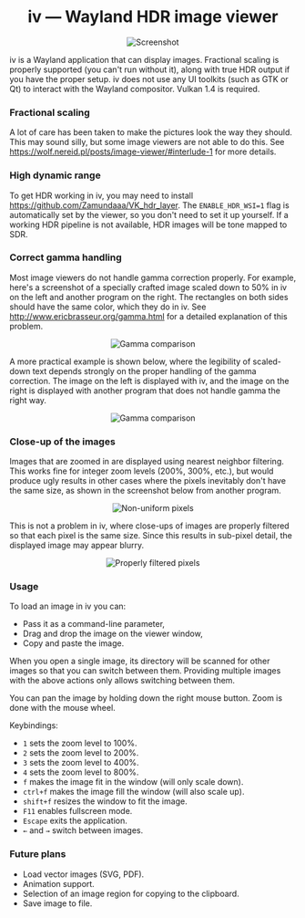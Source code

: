 <div align="center">

# iv — Wayland HDR image viewer

![Screenshot](screenshots/iv1.png)

</div>

iv is a Wayland application that can display images. Fractional scaling is properly supported (you can't run without it), along with true HDR output if you have the proper setup. iv does not use any UI toolkits (such as GTK or Qt) to interact with the Wayland compositor. Vulkan 1.4 is required.

### Fractional scaling

A lot of care has been taken to make the pictures look the way they should. This may sound silly, but some image viewers are not able to do this. See <https://wolf.nereid.pl/posts/image-viewer/#interlude-1> for more details.

### High dynamic range

To get HDR working in iv, you may need to install <https://github.com/Zamundaaa/VK_hdr_layer>. The `ENABLE_HDR_WSI=1` flag is automatically set by the viewer, so you don't need to set it up yourself. If a working HDR pipeline is not available, HDR images will be tone mapped to SDR.

### Correct gamma handling

Most image viewers do not handle gamma correction properly. For example, here's a screenshot of a specially crafted image scaled down to 50% in iv on the left and another program on the right. The rectangles on both sides should have the same color, which they do in iv. See <http://www.ericbrasseur.org/gamma.html> for a detailed explanation of this problem.

<div align="center">

![Gamma comparison](screenshots/gamma2.png)

</div>

A more practical example is shown below, where the legibility of scaled-down text depends strongly on the proper handling of the gamma correction. The image on the left is displayed with iv, and the image on the right is displayed with another program that does not handle gamma the right way.

<div align="center">

![Gamma comparison](screenshots/gamma1.png)

</div>

### Close-up of the images

Images that are zoomed in are displayed using nearest neighbor filtering. This works fine for integer zoom levels (200%, 300%, etc.), but would produce ugly results in other cases where the pixels inevitably don't have the same size, as shown in the screenshot below from another program.

<div align="center">

![Non-uniform pixels](screenshots/nearest1.png)

</div>

This is not a problem in iv, where close-ups of images are properly filtered so that each pixel is the same size. Since this results in sub-pixel detail, the displayed image may appear blurry.

<div align="center">

![Properly filtered pixels](screenshots/nearest2.png)

</div>

### Usage

To load an image in iv you can:
 - Pass it as a command-line parameter,
 - Drag and drop the image on the viewer window,
 - Copy and paste the image.

When you open a single image, its directory will be scanned for other images so that you can switch between them. Providing multiple images with the above actions only allows switching between them.

You can pan the image by holding down the right mouse button. Zoom is done with the mouse wheel.

Keybindings:
 - `1` sets the zoom level to 100%.
 - `2` sets the zoom level to 200%.
 - `3` sets the zoom level to 400%.
 - `4` sets the zoom level to 800%.
 - `f` makes the image fit in the window (will only scale down).
 - `ctrl+f` makes the image fill the window (will also scale up).
 - `shift+f` resizes the window to fit the image.
 - `F11` enables fullscreen mode.
 - `Escape` exits the application.
 - `←` and `→` switch between images.

### Future plans

- Load vector images (SVG, PDF).
- Animation support.
- Selection of an image region for copying to the clipboard.
- Save image to file.
